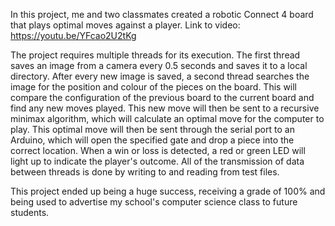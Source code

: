 In this project, me and two classmates created a robotic Connect 4 board that plays optimal moves against a player. 
Link to video: https://youtu.be/YFcao2U2tKg

The project requires multiple threads for its execution.
The first thread saves an image from a camera every 0.5 seconds and saves it to a local directory.
After every new image is saved, a second thread searches the image for the position and colour of the pieces on the board. This will compare the configuration of the previous board to the current board and find any new moves played.
This new move will then be sent to a recursive minimax algorithm, which will calculate an optimal move for the computer to play.
This optimal move will then be sent through the serial port to an Arduino, which will open the specified gate and drop a piece into the correct location.
When a win or loss is detected, a red or green LED will light up to indicate the player's outcome.
All of the transmission of data between threads is done by writing to and reading from test files.

This project ended up being a huge success, receiving a grade of 100% and being used to advertise my school's computer science class to future students.
